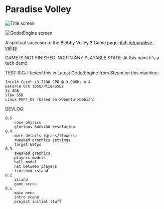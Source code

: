 # Paradise Volley
![Title screen](https://i.imgur.com/rCWFMoK.png)

![GodotEngine screen](https://i.imgur.com/znD9COR.png)

A spiritual succesor to the Blobby Volley 2
Game page: [itch.io/paradise-valley](https://w84death.itch.io/paradise-valley)

GAME IS NOT FINISHED. NOR IN ANY PLAYABLE STATE.
At this point it's a tech demo.

TEST RIG:
I tested this in Latest GodotEngine from Steam on this machine:

    Intel® Core™ i3-7100 CPU @ 3.90GHz × 4
    GeForce GTX 1050/PCIe/SSE2
    2x 4GB
    slow SSD
    Linux POP!_OS (based on->Ubuntu->Debian)

DEVLOG:

    0.5
        some physics
        glorious 640x480 resolution
    0.4
        more details (grass/flowers)
        tweaked graphics settings
        target 60fps
    0.3
        tweaked graphics
        players models
        ball model
        net between players
        finished island
    0.2
        island
        game scene
    0.1
        main menu
        intro scene
        project initial stuff
